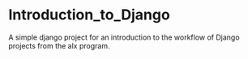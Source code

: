 # Introduction_to_Django

A simple django project for an introduction to the workflow of Django projects from the alx program.
